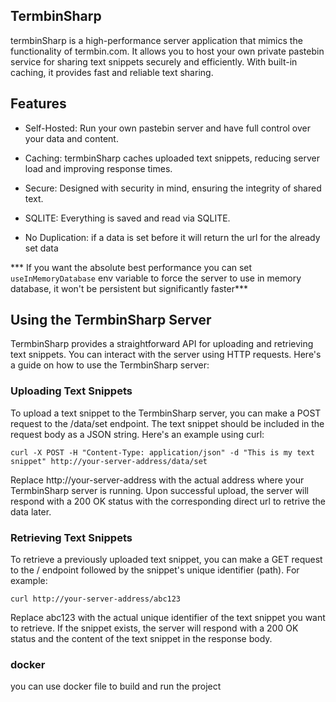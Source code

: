  
## TermbinSharp
termbinSharp is a high-performance server application that mimics the functionality of termbin.com. It allows you to host your own private pastebin service for sharing text snippets securely and efficiently. With built-in caching, it provides fast and reliable text sharing.

## Features
* Self-Hosted: Run your own pastebin server and have full control over your data and content.

* Caching: termbinSharp caches uploaded text snippets, reducing server load and improving response times.

* Secure: Designed with security in mind, ensuring the integrity of shared text.
  
* SQLITE: Everything is saved and read via SQLITE.

* No Duplication: if a data is set before it will return the url for the already set data


*** If you want the absolute best performance you can set `useInMemoryDatabase` env variable to force the server to use in memory database, it won't be persistent but significantly faster***

## Using the TermbinSharp Server
TermbinSharp provides a straightforward API for uploading and retrieving text snippets. You can interact with the server using HTTP requests. Here's a guide on how to use the TermbinSharp server:

### Uploading Text Snippets
To upload a text snippet to the TermbinSharp server, you can make a POST request to the /data/set endpoint. The text snippet should be included in the request body as a JSON string. Here's an example using curl:

```
curl -X POST -H "Content-Type: application/json" -d "This is my text snippet" http://your-server-address/data/set
```
Replace http://your-server-address with the actual address where your TermbinSharp server is running. Upon successful upload, the server will respond with a 200 OK status with the corresponding direct url to retrive the data later.

### Retrieving Text Snippets
To retrieve a previously uploaded text snippet, you can make a GET request to the / endpoint followed by the snippet's unique identifier (path). For example:

```
curl http://your-server-address/abc123
```
Replace abc123 with the actual unique identifier of the text snippet you want to retrieve. If the snippet exists, the server will respond with a 200 OK status and the content of the text snippet in the response body.

### docker
you can use docker file to build and run the project
